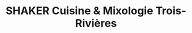 ---
title: "SHAKER Cuisine & Mixologie Trois-Rivières"
url: /trois-rivieres/shaker-cuisine-and-mixologie-trois-rivieres/
shop: houseware
---